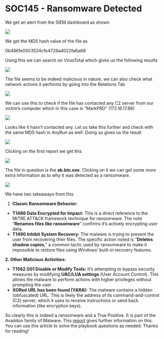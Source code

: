 # SOC145 - Ransomware Detected
We get an alert from the SIEM dashboard as shown

![](https://miro.medium.com/v2/resize:fit:700/1*WpAe_lKa_-vnG7VUiNNrUQ.png)

We get the MD5 hash value of the file as

0b486fe0503524cfe4726a4022fa6a68

Using this we can search on VirusTotal which gives us the following results

![](https://miro.medium.com/v2/resize:fit:700/1*rJrTNSBVa_KWmhTO-iDaPA.png)

The file seems to be indeed malicious in nature, we can also check what network actions it performs by going into the Relations Tab

![](https://miro.medium.com/v2/resize:fit:700/1*Nron-NwKqZ_4avx_7NHavg.png)

We can use this to check if the file has contacted any C2 server from our victim’s computer which in this case is “MarkPRD” (172.16.17.88)

![](https://miro.medium.com/v2/resize:fit:700/1*L0_FNgQYUXD_a4pj3kETqA.png)

Looks like it hasn’t contacted any. Let us take this further and check with the same MD5 hash in AnyRun as well. Doing so gives us the result

![](https://miro.medium.com/v2/resize:fit:700/1*F-RwCJC79LkfafN0n59GEA.png)

Clicking on the first report we get this

![](https://miro.medium.com/v2/resize:fit:700/1*4hNGEiAEoEw8B_7BZ89XaA.png)

The file in question is the **ab.bin.exe**. Clicking on it we can get some more extra information as to why it was detected as a ransomware.

![](https://miro.medium.com/v2/resize:fit:607/1*UiF9_qJlUSNK7q1pDBKsuw.png)

We have two takeaways from this

1. **Classic Ransomware Behavior:**

- **T1486 Data Encrypted for Impact:** This is a direct reference to the MITRE ATT&CK framework technique for ransomware. The note “**Renames files like ransomware**” confirms it’s actively encrypting user data.
- **T1490 Inhibit System Recovery:** The malware is trying to prevent the user from recovering their files. The specific action noted is “**Deletes shadow copies**,” a common tactic used by ransomware to make it impossible to restore files using Windows’ built-in recovery features.

**2. Other Malicious Activities:**

- **T1562.001 Disable or Modify Tools:** It’s attempting to bypass security measures by modifying **UAC/LUA settings** (User Account Control). This allows the malware to perform actions with higher privileges without prompting the user.
- **XORed URL has been found (YARA):** The malware contains a hidden (obfuscated) URL. This is likely the address of its command-and-control (C2) server, which it uses to receive instructions or send back information (like encryption keys).

So clearly this is indeed a ransomware and a True Positive. It is part of the Avaddon family of Malware. This [report](https://www.sentinelone.com/anthology/avaddon/) gives further information on this. You can use this article to solve the playbook questions as needed. Thanks for reading!
